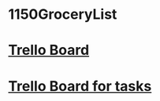 # 1150GroceryList
# [Trello Board](https://trello.com/b/rAFmNBop/stories)
# [Trello Board for tasks](https://trello.com/b/OxK2T3sA/tasks)
